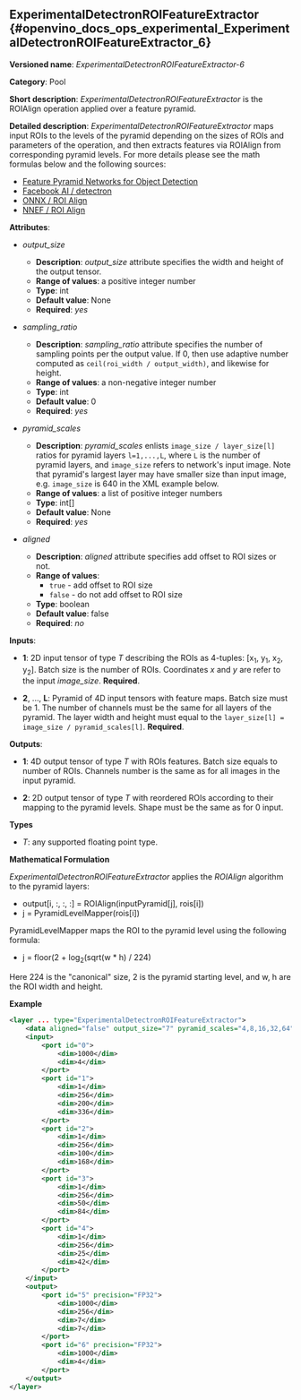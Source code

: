 ## ExperimentalDetectronROIFeatureExtractor <a name="ExperimentalDetectronDetectionOutput"></a> {#openvino_docs_ops_experimental_ExperimentalDetectronROIFeatureExtractor_6}

**Versioned name**: *ExperimentalDetectronROIFeatureExtractor-6*

**Category**: Pool

**Short description**: *ExperimentalDetectronROIFeatureExtractor* is the ROIAlign operation applied over a feature pyramid.

**Detailed description**: *ExperimentalDetectronROIFeatureExtractor* maps input ROIs to the levels of the pyramid depending on the sizes of ROIs and parameters of the operation, and then extracts features via ROIAlign from corresponding pyramid levels. For more details please see the math formulas below and the following sources:

* [Feature Pyramid Networks for Object Detection](https://arxiv.org/pdf/1612.03144.pdf)
* [Facebook AI / detectron](https://ai.facebook.com/tools/detectron/)
* [ONNX / ROI Align](https://github.com/onnx/onnx/blob/rel-1.5.0/docs/Operators.md#RoiAlign)
* [NNEF / ROI Align](https://www.khronos.org/registry/NNEF/specs/1.0/nnef-1.0.2.html#roi-resize)

**Attributes**:

* *output_size*

    * **Description**: *output_size* attribute specifies the width and height of the output tensor.
    * **Range of values**: a positive integer number
    * **Type**: int
    * **Default value**: None
    * **Required**: *yes*

* *sampling_ratio*

    * **Description**: *sampling_ratio* attribute specifies the number of sampling points per the output value. If 0, then use adaptive number computed as `ceil(roi_width / output_width)`, and likewise for height.
    * **Range of values**: a non-negative integer number
    * **Type**: int
    * **Default value**: 0
    * **Required**: *yes*

* *pyramid_scales*

    * **Description**: *pyramid_scales* enlists `image_size / layer_size[l]` ratios for pyramid layers `l=1,...,L`, where `L` is the number of pyramid layers, and `image_size` refers to network's input image. Note that pyramid's largest layer may have smaller size than input image, e.g. `image_size` is 640 in the XML example below.
    * **Range of values**: a list of positive integer numbers
    * **Type**: int[]
    * **Default value**: None
    * **Required**: *yes*

* *aligned*

    * **Description**: *aligned* attribute specifies add offset to ROI sizes or not.
    * **Range of values**:
      * `true` - add offset to ROI size 
      * `false` - do not add offset to ROI size 
    * **Type**: boolean
    * **Default value**: false
    * **Required**: *no*

**Inputs**:

*   **1**: 2D input tensor of type *T* describing the ROIs as 4-tuples: [x<sub>1</sub>, y<sub>1</sub>, x<sub>2</sub>, y<sub>2</sub>]. Batch size is the number of ROIs. Coordinates *x* and *y* are refer to the input *image_size*. **Required**.

*   **2**, ..., **L**: Pyramid of 4D input tensors with feature maps. Batch size must be 1. The number of channels must be the same for all layers of the pyramid. The layer width and height must equal to the `layer_size[l] = image_size / pyramid_scales[l]`. **Required**.

**Outputs**:

*   **1**: 4D output tensor of type *T* with ROIs features. Batch size equals to number of ROIs. Channels number is the same as for all images in the input pyramid.

*   **2**: 2D output tensor of type *T* with reordered ROIs according to their mapping to the pyramid levels. Shape must be the same as for 0 input.

**Types**

* *T*: any supported floating point type.


**Mathematical Formulation**

*ExperimentalDetectronROIFeatureExtractor* applies the *ROIAlign* algorithm to the pyramid layers:

* output[i, :, :, :] = ROIAlign(inputPyramid[j], rois[i])
* j = PyramidLevelMapper(rois[i])

PyramidLevelMapper maps the ROI to the pyramid level using the following formula:

* j = floor(2 + log<sub>2</sub>(sqrt(w * h) / 224)

Here 224 is the "canonical" size, 2 is the pyramid starting level, and w, h are the ROI width and height.

**Example**

```xml
<layer ... type="ExperimentalDetectronROIFeatureExtractor">
    <data aligned="false" output_size="7" pyramid_scales="4,8,16,32,64" sampling_ratio="2"/>
    <input>
        <port id="0">
            <dim>1000</dim>
            <dim>4</dim>
        </port>
        <port id="1">
            <dim>1</dim>
            <dim>256</dim>
            <dim>200</dim>
            <dim>336</dim>
        </port>
        <port id="2">
            <dim>1</dim>
            <dim>256</dim>
            <dim>100</dim>
            <dim>168</dim>
        </port>
        <port id="3">
            <dim>1</dim>
            <dim>256</dim>
            <dim>50</dim>
            <dim>84</dim>
        </port>
        <port id="4">
            <dim>1</dim>
            <dim>256</dim>
            <dim>25</dim>
            <dim>42</dim>
        </port>
    </input>
    <output>
        <port id="5" precision="FP32">
            <dim>1000</dim>
            <dim>256</dim>
            <dim>7</dim>
            <dim>7</dim>
        </port>
        <port id="6" precision="FP32">
            <dim>1000</dim>
            <dim>4</dim>
        </port>
    </output>
</layer>
```